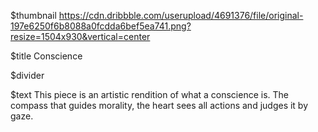 $thumbnail https://cdn.dribbble.com/userupload/4691376/file/original-197e6250f6b8088a0fcdda6bef5ea741.png?resize=1504x930&vertical=center

$title Conscience

$divider

$text This piece is an artistic rendition of what a conscience is. The compass that guides morality, the heart sees all actions and judges it by gaze.
